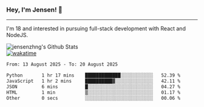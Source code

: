 ### Hey, I'm Jensen! 👋

---

I'm 18 and interested in pursuing full-stack development with React and NodeJS.

![jensenzhng's Github Stats](https://github-readme-stats.vercel.app/api?username=jensenzhng&theme=dark&show_icons=true&count_private=true)
<br />
[![wakatime](https://wakatime.com/badge/user/cbfc263d-3611-4e36-8278-8fad45fe3f62.svg)](https://wakatime.com/@cbfc263d-3611-4e36-8278-8fad45fe3f62)

<!--START_SECTION:waka-->

```txt
From: 13 August 2025 - To: 20 August 2025

Python       1 hr 17 mins    █████████████░░░░░░░░░░░░   52.39 %
JavaScript   1 hr 2 mins     ██████████▓░░░░░░░░░░░░░░   42.11 %
JSON         6 mins          █░░░░░░░░░░░░░░░░░░░░░░░░   04.27 %
HTML         1 min           ▒░░░░░░░░░░░░░░░░░░░░░░░░   01.17 %
Other        0 secs          ░░░░░░░░░░░░░░░░░░░░░░░░░   00.06 %
```

<!--END_SECTION:waka-->
